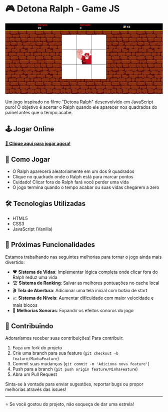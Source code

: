 # 🎮 Detona Ralph - Game JS

![Preview do Jogo](./src/images/preview.jpeg)

Um jogo inspirado no filme "Detona Ralph" desenvolvido em JavaScript puro! O objetivo é acertar o Ralph quando ele aparecer nos quadrados do painel antes que o tempo acabe.

## 🕹️ Jogar Online

**[🎯 Clique aqui para jogar agora!](https://rafaeloliveiraz.github.io/detona-ralph-gamejs)**

## 🎯 Como Jogar

- O Ralph aparecerá aleatoriamente em um dos 9 quadrados
- Clique no quadrado onde o Ralph está para marcar pontos
- Cuidado! Clicar fora do Ralph fará você perder uma vida
- O jogo termina quando o tempo acabar ou suas vidas chegarem a zero

## 🛠️ Tecnologias Utilizadas

- HTML5
- CSS3
- JavaScript (Vanilla)

## 🚀 Próximas Funcionalidades

Estamos trabalhando nas seguintes melhorias para tornar o jogo ainda mais divertido:

- ❤️ **Sistema de Vidas**: Implementar lógica completa onde clicar fora do Ralph reduz uma vida
- 🏆 **Sistema de Ranking**: Salvar as melhores pontuações no cache local
- 🎬 **Tela de Abertura**: Adicionar uma tela inicial com botão de start
- 📈 **Sistema de Níveis**: Aumentar dificuldade com maior velocidade e mais blocos
- 🎵 **Melhorias Sonoras**: Expandir os efeitos sonoros do jogo

## 🤝 Contribuindo

Adoraríamos receber suas contribuições! Para contribuir:

1. Faça um fork do projeto
2. Crie uma branch para sua feature (`git checkout -b feature/MinhaFeature`)
3. Commit suas mudanças (`git commit -m 'Adiciona nova feature'`)
4. Push para a branch (`git push origin feature/MinhaFeature`)
5. Abra um Pull Request

Sinta-se à vontade para enviar sugestões, reportar bugs ou propor melhorias através das issues!


---

⭐ Se você gostou do projeto, não esqueça de dar uma estrela!

